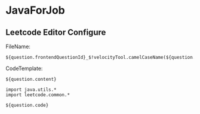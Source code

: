 # JavaForJob

## Leetcode Editor Configure
FileName:
```
${question.frontendQuestionId}_$!velocityTool.camelCaseName(${question.titleSlug})
```
CodeTemplate:
```
${question.content}

import java.utils.*
import leetcode.common.*

${question.code}

```